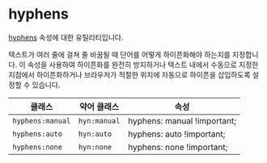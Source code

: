 # hyphens

[hyphens](https://developer.mozilla.org/en-US/docs/Web/CSS/hyphens) 속성에 대한 유틸리티입니다.

텍스트가 여러 줄에 걸쳐 줄 바꿈될 때 단어를 어떻게 하이픈화해야 하는지를 지정합니다. 이 속성을 사용하여 하이픈화를 완전히 방지하거나 텍스트 내에서 수동으로 지정한 지점에서 하이픈화하거나 브라우저가 적절한 위치에 자동으로 하이픈을 삽입하도록 설정할 수 있습니다.

<table>
  <thead>
    <tr>
      <th scope="col">클래스</th>
      <th scope="col">약어 클래스</th>
      <th scope="col">속성</th>
    </tr>
  </thead>
  <tbody>
  <tr>
  <td><code>hyphens:manual</code></td>
  <td><code>hyn:manual</code></td>
  <td><span class="code">hyphens: manual !important;</span></td>
</tr>

<tr>
  <td><code>hyphens:auto</code></td>
  <td><code>hyn:auto</code></td>
  <td><span class="code">hyphens: auto !important;</span></td>
</tr>

<tr>
  <td><code>hyphens:none</code></td>
  <td><code>hyn:none</code></td>
  <td><span class="code">hyphens: none !important;</span></td>
</tr>

  </tbody>

</table>
